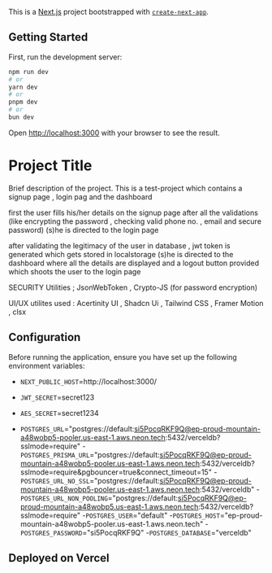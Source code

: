 This is a [Next.js](https://nextjs.org/) project bootstrapped with [`create-next-app`](https://github.com/vercel/next.js/tree/canary/packages/create-next-app).

## Getting Started

First, run the development server:

```bash
npm run dev
# or
yarn dev
# or
pnpm dev
# or
bun dev
```

Open [http://localhost:3000](http://localhost:3000) with your browser to see the result.
# Project Title

Brief description of the project.
This is a test-project which contains a signup page , login pag and the dashboard 

first the user fills his/her details on the signup page 
after all the validations (like encrypting the password , checking valid phone no. , email and secure password)
(s)he is directed to the login page 

after validating the legitimacy of the user in database , jwt token is generated which gets stored in localstorage 
(s)he is directed to the dashboard where all the details are displayed 
and a logout button provided which shoots the user to the login page 

SECURITY Utilities ;
JsonWebToken ,
Crypto-JS (for password encryption)

UI/UX utilites used : 
Acertinity UI , 
Shadcn Ui , 
Tailwind CSS ,
Framer Motion ,
clsx

## Configuration

Before running the application, ensure you have set up the following environment variables:

- `NEXT_PUBLIC_HOST`=http://localhost:3000/
- `JWT_SECRET`=secret123
- `AES_SECRET`=secret1234

- `POSTGRES_URL`="postgres://default:si5PocqRKF9Q@ep-proud-mountain-a48wobp5-pooler.us-east-1.aws.neon.tech:5432/verceldb?sslmode=require"
-`POSTGRES_PRISMA_URL`="postgres://default:si5PocqRKF9Q@ep-proud-mountain-a48wobp5-pooler.us-east-1.aws.neon.tech:5432/verceldb?sslmode=require&pgbouncer=true&connect_timeout=15"
-`POSTGRES_URL_NO_SSL`="postgres://default:si5PocqRKF9Q@ep-proud-mountain-a48wobp5-pooler.us-east-1.aws.neon.tech:5432/verceldb"
-`POSTGRES_URL_NON_POOLING`="postgres://default:si5PocqRKF9Q@ep-proud-mountain-a48wobp5.us-east-1.aws.neon.tech:5432/verceldb?sslmode=require"
-`POSTGRES_USER`="default"
-`POSTGRES_HOST`="ep-proud-mountain-a48wobp5-pooler.us-east-1.aws.neon.tech"
-`POSTGRES_PASSWORD`="si5PocqRKF9Q"
-`POSTGRES_DATABASE`="verceldb"

## Deployed on Vercel




